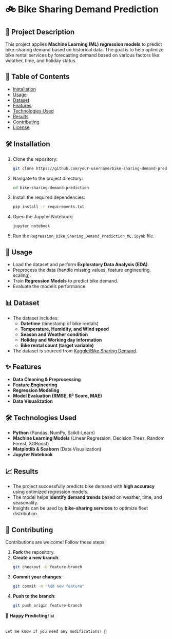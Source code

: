 
# 🚲 Bike Sharing Demand Prediction  

## 📖 Project Description  
This project applies **Machine Learning (ML) regression models** to predict bike-sharing demand based on historical data. The goal is to help optimize bike rental services by forecasting demand based on various factors like weather, time, and holiday status.  

## 📂 Table of Contents  
- [Installation](#installation)  
- [Usage](#usage)  
- [Dataset](#dataset)  
- [Features](#features)  
- [Technologies Used](#technologies-used)  
- [Results](#results)  
- [Contributing](#contributing)  
- [License](#license)  

## 🛠 Installation  

1. Clone the repository:  
   ```bash
   git clone https://github.com/your-username/bike-sharing-demand-prediction.git
   ```  
2. Navigate to the project directory:  
   ```bash
   cd bike-sharing-demand-prediction
   ```  
3. Install the required dependencies:  
   ```bash
   pip install -r requirements.txt
   ```  
4. Open the Jupyter Notebook:  
   ```bash
   jupyter notebook
   ```  
5. Run the `Regression_Bike_Sharing_Demand_Prediction_ML.ipynb` file.  

## 🚀 Usage  
- Load the dataset and perform **Exploratory Data Analysis (EDA)**.  
- Preprocess the data (handle missing values, feature engineering, scaling).  
- Train **Regression Models** to predict bike demand.  
- Evaluate the model’s performance.  

## 📊 Dataset  
- The dataset includes:  
  - **Datetime** (timestamp of bike rentals)  
  - **Temperature, Humidity, and Wind speed**  
  - **Season and Weather condition**  
  - **Holiday and Working day information**  
  - **Bike rental count (target variable)**  
- The dataset is sourced from [Kaggle/Bike Sharing Demand](https://www.kaggle.com/c/bike-sharing-demand/data).  

## ✨ Features  
- **Data Cleaning & Preprocessing**  
- **Feature Engineering**  
- **Regression Modeling**  
- **Model Evaluation (RMSE, R² Score, MAE)**  
- **Data Visualization**  

## 🛠 Technologies Used  
- **Python** (Pandas, NumPy, Scikit-Learn)  
- **Machine Learning Models** (Linear Regression, Decision Trees, Random Forest, XGBoost)  
- **Matplotlib & Seaborn** (Data Visualization)  
- **Jupyter Notebook**  

## 📈 Results  
- The project successfully predicts bike demand with **high accuracy** using optimized regression models.  
- The model helps **identify demand trends** based on weather, time, and seasonality.  
- Insights can be used by **bike-sharing services** to optimize fleet distribution.  

## 🤝 Contributing  
Contributions are welcome! Follow these steps:  
1. **Fork** the repository.  
2. **Create a new branch**:  
   ```bash
   git checkout -b feature-branch
   ```  
3. **Commit your changes**:  
   ```bash
   git commit -m "Add new feature"
   ```  
4. **Push to the branch**:  
   ```bash
   git push origin feature-branch


🚴 **Happy Predicting!** 📊  
```

Let me know if you need any modifications! 🚀

